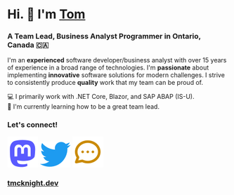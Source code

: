 # Hi. 👋 I'm [Tom][website]</a>

### A Team Lead, Business Analyst Programmer in Ontario, Canada 🇨🇦

I'm an **experienced** software developer/business analyst with over 15 years of experience in a broad range of technologies. I'm **passionate** about implementing **innovative** software solutions for modern challenges. I strive to consistently produce **quality** work that my team can be proud of.

💻 I primarily work with .NET Core, Blazor, and SAP ABAP (IS-U).  
🌱 I'm currently learning how to be a great team lead.

### Let's connect!

[![Mastodon](./img/mastodon.svg)](https://masto.ai/@tmcknight "Mastodon: @tmcknight@masto.ai")
[![Twitter](./img/twitter.svg)](https://twitter.com/thomasmcknight "Twitter: @thomasmcknight")
[![Email](./img/speechbubble.svg)](mailto:tom@tmcknight.dev "Email: tom@tmcknight.dev")

### [tmcknight.dev][website]

[website]: https://tmcknight.dev
